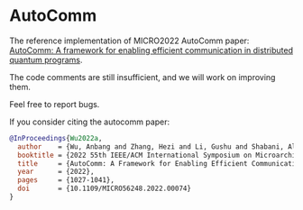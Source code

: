 # AutoComm

The reference implementation of MICRO2022 AutoComm paper: [AutoComm: A framework for enabling efficient communication in distributed quantum programs](https://ieeexplore.ieee.org/document/9923799).

The code comments are still insufficient, and we will work on improving them.

Feel free to report bugs.

If you consider citing the autocomm paper:

```bibtex
@InProceedings{Wu2022a,
  author    = {Wu, Anbang and Zhang, Hezi and Li, Gushu and Shabani, Alireza and Xie, Yuan and Ding, Yufei},
  booktitle = {2022 55th IEEE/ACM International Symposium on Microarchitecture (MICRO)},
  title     = {AutoComm: A Framework for Enabling Efficient Communication in Distributed Quantum Programs},
  year      = {2022},
  pages     = {1027-1041},
  doi       = {10.1109/MICRO56248.2022.00074}
}
```
